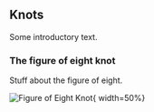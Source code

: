 ## Knots ##

Some introductory text.

### The figure of eight knot ###

Stuff about the figure of eight.

![Figure of Eight Knot](../../images/Figure-eight_knot.svg.png "Figure of 
Eight Knot"){ width=50%}

